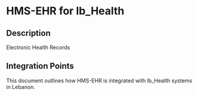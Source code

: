 # HMS-EHR for lb_Health

## Description

Electronic Health Records

## Integration Points

This document outlines how HMS-EHR is integrated with lb_Health systems in Lebanon.
